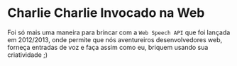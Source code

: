 # Charlie Charlie Invocado na Web

Foi só mais uma maneira para brincar com a `Web Speech API` que foi lançada em 2012/2013, onde permite que nós aventureiros desenvolvedores web, forneça entradas de voz e faça assim como eu, briquem usando sua criatividade ;)
